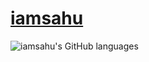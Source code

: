 # [iamsahu](https://twitter.com/themystery)
![iamsahu's GitHub languages](https://github-readme-stats.vercel.app/api/top-langs/?username=iamsahu&theme=radical&hide=css,javascript,html)
